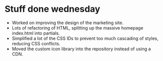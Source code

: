 # Stuff done wednesday
* Worked on improving the design of the marketing site.
* Lots of refactoring of HTML, splitting up the massive homepage index.html into partials.
* Simplified a lot of the CSS IDs to prevent too much cascading of styles, reducing CSS conflicts.
* Moved the custom icon library into the repository instead of using a CDN.
